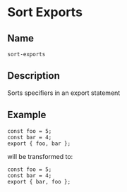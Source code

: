 # Sort Exports

## Name

`sort-exports`

## Description

Sorts specifiers in an export statement

## Example

```tsx
const foo = 5;
const bar = 4;
export { foo, bar };
```

will be transformed to:

```tsx
const foo = 5;
const bar = 4;
export { bar, foo };
```
